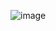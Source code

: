![image](https://github.com/whl19z316/whl19z316/assets/150641474/1ebeae23-8892-4293-85fe-eeb34bf4f992)
